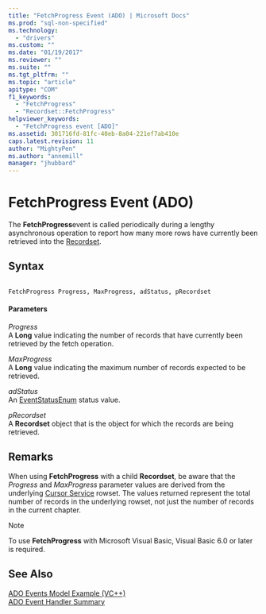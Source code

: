 ```yaml
---
title: "FetchProgress Event (ADO) | Microsoft Docs"
ms.prod: "sql-non-specified"
ms.technology:
  - "drivers"
ms.custom: ""
ms.date: "01/19/2017"
ms.reviewer: ""
ms.suite: ""
ms.tgt_pltfrm: ""
ms.topic: "article"
apitype: "COM"
f1_keywords: 
  - "FetchProgress"
  - "Recordset::FetchProgress"
helpviewer_keywords: 
  - "FetchProgress event [ADO]"
ms.assetid: 301716fd-81fc-40eb-8a04-221ef7ab410e
caps.latest.revision: 11
author: "MightyPen"
ms.author: "annemill"
manager: "jhubbard"
---
```

# FetchProgress Event (ADO)
The **FetchProgress**event is called periodically during a lengthy asynchronous operation to report how many more rows have currently been retrieved into the [Recordset](../../../ado/reference/ado-api/recordset-object-ado.md).  
  
## Syntax  
  
```  
  
FetchProgress Progress, MaxProgress, adStatus, pRecordset  
```  
  
#### Parameters  
 *Progress*  
 A **Long** value indicating the number of records that have currently been retrieved by the fetch operation.  
  
 *MaxProgress*  
 A **Long** value indicating the maximum number of records expected to be retrieved.  
  
 *adStatus*  
 An [EventStatusEnum](../../../ado/reference/ado-api/eventstatusenum.md) status value.  
  
 *pRecordset*  
 A **Recordset** object that is the object for which the records are being retrieved.  
  
## Remarks  
 When using **FetchProgress** with a child **Recordset**, be aware that the *Progress* and *MaxProgress* parameter values are derived from the underlying [Cursor Service](../../../ado/guide/appendixes/microsoft-cursor-service-for-ole-db-ado-service-component.md) rowset. The values returned represent the total number of records in the underlying rowset, not just the number of records in the current chapter.  
  
> [!NOTE]
>  To use **FetchProgress** with Microsoft Visual Basic, Visual Basic 6.0 or later is required.  
  
## See Also  
 [ADO Events Model Example (VC++)](../../../ado/reference/ado-api/ado-events-model-example-vc.md)   
 [ADO Event Handler Summary](../../../ado/guide/data/ado-event-handler-summary.md)